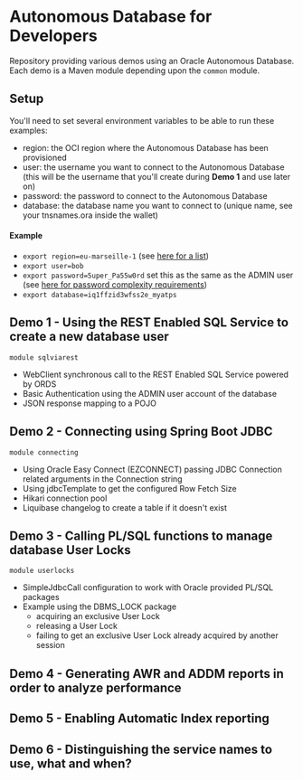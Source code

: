 # Autonomous Database for Developers

Repository providing various demos using an Oracle Autonomous Database. Each demo is a Maven module depending upon the `common` module. 

## Setup
You'll need to set several environment variables to be able to run these examples:
- region: the OCI region where the Autonomous Database has been provisioned
- user: the username you want to connect to the Autonomous Database 
  (this will be the username that you'll create during **Demo 1** and use later on)
- password: the password to connect to the Autonomous Database
- database: the database name you want to connect to (unique name, see your tnsnames.ora inside the wallet)

#### Example
- `export region=eu-marseille-1` (see [here for a list](https://docs.cloud.oracle.com/en-us/iaas/Content/General/Concepts/regions.htm#top))
- `export user=bob`
- `export password=5uper_Pa55w0rd` set this as the same as the ADMIN user (see [here for password complexity 
  requirements](https://docs.oracle.com/en/cloud/paas/autonomous-database/adbsa/manage-users-create.html#GUID-72DFAF2A-C4C3-4FAC-A75B-846CC6EDBA3F))
- `export database=iq1ffzid3wfss2e_myatps`

## Demo 1 - Using the REST Enabled SQL Service to create a new database user
`module sqlviarest`
- WebClient synchronous call to the REST Enabled SQL Service powered by ORDS
- Basic Authentication using the ADMIN user account of the database
- JSON response mapping to a POJO

## Demo 2 - Connecting using Spring Boot JDBC
`module connecting`
- Using Oracle Easy Connect (EZCONNECT) passing JDBC Connection related arguments in the Connection string
- Using jdbcTemplate to get the configured Row Fetch Size
- Hikari connection pool
- Liquibase changelog to create a table if it doesn't exist

## Demo 3 - Calling PL/SQL functions to manage database User Locks 
`module userlocks`
- SimpleJdbcCall configuration to work with Oracle provided PL/SQL packages
- Example using the DBMS_LOCK package
  - acquiring an exclusive User Lock
  - releasing a User Lock
  - failing to get an exclusive User Lock already acquired by another session

## Demo 4 - Generating AWR and ADDM reports in order to analyze performance
## Demo 5 - Enabling Automatic Index reporting
## Demo 6 - Distinguishing the service names to use, what and when? 
